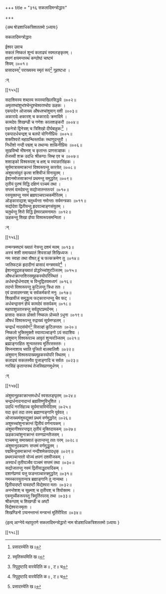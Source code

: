 +++
title = "३१६ सकलादिमन्त्रोद्धारः"

+++

\{अथ षोडशाधिकत्रिशततमो ऽध्यायः\}

सकलादिमन्त्रोद्धारः  
    
ईश्वर उवाच  
सकलं निष्कलं शून्यं कलाढ्यं स्वमलङ्कृतम्   ।  
क्षपणं क्षयमन्तस्थं कण्ठोष्ठं चाष्टमं  
शिवम् ॥००१॥  
प्रासादस्य[^२] पराख्यस्य स्मृतं रूपं[^३] गुहाष्टधा   ।  
    
:न्  
    
[^१]: रिपुदुष्टादि वारयेदिति क॥ , ट॥ च  
    
[^२]: प्रसादस्येति ख॥  
    
[^३]: स्मृतिरूपमिति ख॥  

[[१५५]]
    
सदाशिवस्य शब्दस्य रूपस्याखिलसिद्धये ॥००२॥  
अमृतश्चांशुभांश्चेन्दुश्चेश्वरश्चोग्र ऊहकः   ।  
एकपादेन ओजाख्य औषधश्चांशुमान् वशी ॥००३॥  
अकारादेः क्षकारश् च ककारादेः क्रमादिमे   ।  
कामदेवः शिखण्डी च गणेशः कालशङ्करौ   ॥००४॥  
एकनेत्रो द्विनेत्रश् च त्रिशिखो दीर्घबाहुकः[^१] ।  
एकपादर्धचन्द्रश् च बलपो योगिनीप्रियः ॥००५॥  
शक्तीश्वरो महाग्रन्थिस्तर्पकः स्थाणुदन्तुरौ ।  
निधीशो नन्दी पद्मश् च तथान्यः शाकिनीप्रियः   ॥००६॥  
सुखविम्बो भीषनश् च कृतान्तः प्राणसञ्ज्ञकः   ।  
तेजस्वी शक्र उदधिः श्रीकण्ठः सिम्ह एव च   ॥००७॥  
शशाङ्को विश्वरूपश् च क्षश् च स्यान्नरसिंहकः   ।  
सूर्यमात्रासमाक्रान्तं विश्वरूपन्तु कारयेत् ॥००८॥  
अंशुमत्संयुतं कृत्वा शशिवीजं विनायुतम्   ।  
ईशानमोजसाक्रान्तं प्रथमन्तु समुद्धरेत् ॥००९॥  
तृतीयं पुरुषं विद्धि दक्षिणं पञ्चमं तथा   ।  
सप्तमं वामदेवन्तु सद्योजातन्ततःपरं ॥०१०॥  
रसयुक्तन्तु नवमं ब्रह्मपञ्चपञ्चकमीरितम् ।  
ओङ्काराद्याश् चतुर्थ्यन्ता नमोन्ताः सर्वमन्त्रकाः   ॥०११॥  
सद्योदेवा द्वितीयन्तु हृदयञ्चाङ्गसंयुतम् ।  
चतुर्थन्तु शिरो विद्धि ईश्वरन्नामनामतः ॥०१२॥  
ऊहकन्तु शिखा ज्ञेया विश्वरूपसमन्विता ।  
    
:न्  
    
[^१]: त्रिशिखी चोर्ध्ववाहुक इति ख॥ , छ॥ च  

[[१५६]]
    
तन्मन्त्रमष्टमं ख्यातं नेत्रन्तु दशमं मतम्   ॥०१३॥  
अस्त्रं शशी समाख्यातं शिवसञ्ज्ञं शिखिध्यजः   ।  
नमः स्वाहा तथा वौषत् हूं च फत्कक्रमेण तु   ॥०१४॥  
जातिफट्कं हृदादीनां प्रासादं मन्त्रमावदे[^१]   ।  
ईशानाद्रुद्रसङ्ख्यातं प्रोद्धरेच्चांशुरञ्जितम्   ॥०१५॥  
औषधाक्रान्तशिरसमूहकस्योपरिस्थितं ।  
अर्धचन्द्रोर्धनादश् च विन्दुद्वितयमध्यगं ॥०१६॥  
तदन्ते विश्वरूपन्तु कुटिलन्तु त्रिधा ततः ।  
एवं प्रासादमन्त्रश् च सर्वकर्मकरो मनुः ॥०१७॥  
शिखावीजं समुद्धृत्य फट्कारान्तन्तु चैव फट्   ।  
अर्धचन्द्रासनं ज्ञेयं कामदेवं ससर्पकम् ॥०१८॥  
महापाशुपतास्त्रन्तु सर्वदुष्टप्रमर्दनम् ।  
प्रासादः सकलः प्रोक्तो निष्कलः प्रोच्यते ऽधुना   ॥०१९॥  
औषधं विश्वरूपन्तु रुद्राख्यं सूर्यमण्डलम्   ।  
चन्द्रार्धं नादसंयोगं[^२] विसञ्ज्ञं कुटिलन्ततः   ॥०२०॥  
निष्कलो भुक्तिमुक्तौ स्यात्पञ्चाङ्गो ऽयं सदाशिवः   ।  
अंशुमान् विश्वरूपञ्च आवृतं शून्यरञ्जितम्   ॥०२१॥  
ब्रह्माङ्गरहितः शून्यस्तस्य मूर्तिरसस्तरुः ।  
विघ्ननाशाय भवति पूजितो बालबालिशैः ॥०२२॥  
अंशुमान् विश्वरूपाख्यमूहकस्योपरि स्थितम् ।  
कलाढ्यं सकलस्यैव पूजाङ्गादि च सर्वतः ॥०२३॥  
नरसिंहं कृतान्तस्थं तेजस्विप्राणमूर्धगम्   ।  
    
:न्  
    
[^१]: मन्त्रमादरेदिति ञ॥  
    
[^२]: चन्द्रार्धनादसंयुक्तमिति ख॥  

[[१५७]]
    
अंशुमानूहकाक्रान्तमधोर्धं स्वसलङ्घृतम्   ॥०२४॥  
चन्द्रार्धनादनादान्तं ब्रह्मविष्णुविभूशित   ।  
उदधिं नरसिंहञ्च सूर्यमात्राविभेदितम् ॥०२५॥  
यदा कृतं तदा तस्य ब्रह्माण्यङ्गानि पूर्ववत्   ।  
ओजाख्यमंशुमद्युक्तं प्रथमं वर्णमुद्धरेत्   ॥०२६॥  
अशुमच्चांशुनाक्रान्तं द्वितीयं वर्णनायकम्   ।  
अंशुमानीश्वरन्तद्वत् तृतीयं मुक्तिदायकम्   ॥०२७॥  
ऊहकञ्चांशुनाक्रान्तं वरुणप्रानतैजसम् ।  
पञ्चमन्तु समाख्यातं कृतान्तन्तु ततः परम्   ॥०२८॥  
अंशुमानुदकप्राणः सप्तमं वर्णमुद्धृतम्   ।  
पद्ममिन्दुसमाक्रान्तं नन्दीशमेकपादधृक् ॥०२९॥  
प्रथमञ्चान्ततो योज्यं क्षपणं दशवीजकम्   ।  
अस्यार्धं तृतीयञ्चैव पञ्चमं सप्तमं तथा   ॥०३०॥  
सद्योजातन्तु नवमं द्वितीयाद्धृदयादिकम् ।  
दशार्णप्रणवं यत्तु फडन्तञ्चास्त्रमुद्धरेत्   ॥०३१॥  
नमस्कारयुतान्यत्र ब्रह्माङ्गानि तु नान्यथा ।  
द्वितीयादष्टौ यावदष्टौ विद्येश्वरा मताः   ॥०३२॥  
अनन्तेशश् च सूक्ष्मश् च तृतीयश् च शिवोक्तमः   ।  
एकमूर्च्येकरूपस्तु त्रिमूर्तिरपरस् तथा ॥०३३॥  
श्रीकण्ठश् च शिखण्डी च अष्टौ  
विद्येश्वराःस्मृताः ।  
शिखण्डिनो ऽप्यनन्तान्तं मन्त्रान्तं मूर्तिरीरिता   ॥०३४॥

\{इत्य् आग्नेये महापुराणे सकलादिमन्त्रोद्धारो नाम षोडशाधिकत्रिशततमो ऽध्यायः  }

[[१५८]]
    